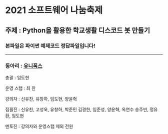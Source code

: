 # 2021 소프트웨어 나눔축제
주제 : Python을 활용한 학교생활 디스코드 봇 만들기 
---
### 본파일은 파이썬 예제코드 정답파일입니다!
---
### 동아리 : [유니폭스](http://unifox.kr/)
총괄 : 임도현

운영 스탭 : 최  찬 

강의자 : 신유찬, 유창하, 임도현, 양윤혁

집필진 : 신유찬, 고성욱, 유창하, 박준민
김경한, 임준성, 양윤혁, 옥연수
송주빈, 정유환, 임도현

멘토진 : 강의자와 운영스탭 제외 전원  
